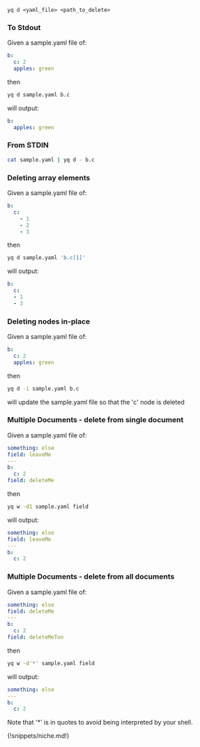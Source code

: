 ```
yq d <yaml_file> <path_to_delete>
```

### To Stdout
Given a sample.yaml file of:
```yaml
b:
  c: 2
  apples: green
```
then
```bash
yq d sample.yaml b.c
```
will output:
```yaml
b:
  apples: green
```

### From STDIN
```bash
cat sample.yaml | yq d - b.c
```

### Deleting array elements
Given a sample.yaml file of:
```yaml
b:
  c: 
    - 1
    - 2
    - 3
```
then
```bash
yq d sample.yaml 'b.c[1]'
```
will output:
```yaml
b:
  c:
  - 1
  - 3
```

### Deleting nodes in-place
Given a sample.yaml file of:
```yaml
b:
  c: 2
  apples: green
```
then
```bash
yq d -i sample.yaml b.c
```
will update the sample.yaml file so that the 'c' node is deleted



### Multiple Documents - delete from single document
Given a sample.yaml file of:
```yaml
something: else
field: leaveMe
---
b:
  c: 2
field: deleteMe
```
then
```bash
yq w -d1 sample.yaml field
```
will output:
```yaml
something: else
field: leaveMe
---
b:
  c: 2
```

### Multiple Documents - delete from all documents
Given a sample.yaml file of:
```yaml
something: else
field: deleteMe
---
b:
  c: 2
field: deleteMeToo
```
then
```bash
yq w -d'*' sample.yaml field
```
will output:
```yaml
something: else
---
b:
  c: 2
```

Note that '*' is in quotes to avoid being interpreted by your shell.

{!snippets/niche.md!}
